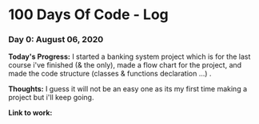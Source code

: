 # 100 Days Of Code - Log

### Day 0: August 06, 2020

**Today's Progress:** I started a banking system project which is for the last course i've finished (& the only), made a flow chart for the project, and made the code structure (classes & functions declaration ...) .

**Thoughts:** I guess it will not be an easy one as its my first time making a project but i'll keep going. 

**Link to work:** 
